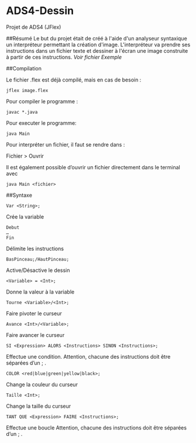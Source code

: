 # ADS4-Dessin
Projet de ADS4 (JFlex)

##Résumé
Le but du projet était de créé à l'aide d'un analyseur syntaxique un interpréteur permettant la création d'image.
L'interpréteur va prendre ses instructions dans un fichier texte et dessiner à l'écran une image construite à partir de ces instructions.
*Voir fichier Exemple*

##Compilation


Le fichier .flex est déjà compilé, mais en cas de besoin :

```jflex image.flex```

Pour compiler le programme :

```javac *.java```

Pour executer le programme:

```java Main```

Pour interpréter un fichier, il faut se rendre dans :

Fichier > Ouvrir

Il est également possible d’ouvrir un fichier directement dans le terminal avec

```java Main <fichier>```


##Syntaxe

```Var <String>;```

Crée la variable <String>

```
Debut 
…
Fin
```
Délimite les instructions

``` BasPinceau;/HautPinceau; ```

Active/Désactive le dessin

```<Variable> = <Int>;```

Donne la valeur <Int> à la variable <Variable>

```Tourne <Variable>/<Int>;```

Faire pivoter le curseur

```Avance <Int>/<Variable>;```

Faire avancer le curseur

```SI <Expression> ALORS <Instructions> SINON <Instructions>;```

Effectue une condition.
Attention, chacune des instructions doit être séparées d’un ; .

```COLOR <red|blue|green|yellow|black>;```

Change la couleur du curseur

```Taille <Int>;```

Change la taille du curseur

```TANT QUE <Expression> FAIRE <Instructions>;```

Effectue une boucle
Attention, chacune des instructions doit être séparées d’un ; .
